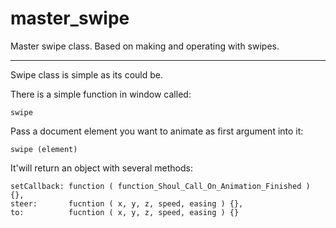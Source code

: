 master_swipe
======

Master swipe class. Based on making and operating with swipes.

___

Swipe class is simple as its could be. 

There is a simple function in window called: 

`swipe`

Pass a document element you want to animate as first argument into it:

`swipe (element)`

It'will return an object with several methods:

	setCallback: function ( function_Shoul_Call_On_Animation_Finished ) {},
	steer:		 fucntion ( x, y, z, speed, easing ) {},
	to:			 fucntion ( x, y, z, speed, easing ) {}